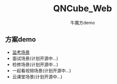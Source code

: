 <div align="center">
    <h1>QNCube_Web</h1>
    <p>牛魔方demo</p>
</div>

## 方案demo

* [监考场景](./qnweb-exam-system-demo/README.md)
* 面试场景(计划开源中...)
* 检修场景(计划开源中...)
* 一起看视频场景(计划开源中...)
* 云课堂场景(计划开源中...)
